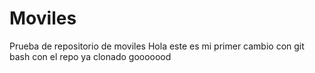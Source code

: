 # Moviles
Prueba de repositorio de moviles
Hola este es mi primer cambio con git bash con el repo ya clonado gooooood
